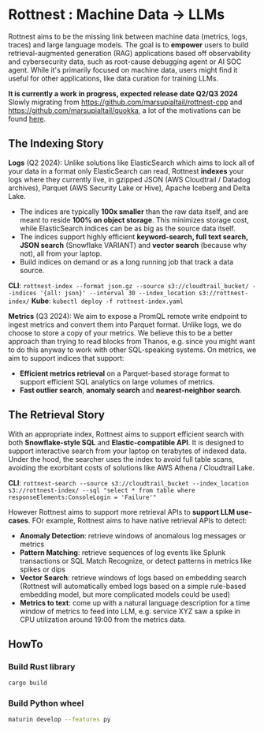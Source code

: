 # Rottnest : Machine Data -> LLMs
Rottnest aims to be the missing link between machine data (metrics, logs, traces) and large language models. The goal is to **empower** users to build retrieval-augmented generation (RAG) applications based off observability and cybersecurity data, such as root-cause debugging agent or AI SOC agent. While it's primarily focused on machine data, users might find it useful for other applications, like data curation for training LLMs.

**It is currently a work in progress, expected release date Q2/Q3 2024** Slowly migrating from https://github.com/marsupialtail/rottnest-cpp and https://github.com/marsupialtail/quokka, a lot of the motivations can be found [here](https://github.com/marsupialtail/quokka/blob/master/blog/time.md).

## The Indexing Story

**Logs** (Q2 2024): Unlike solutions like ElasticSearch which aims to lock all of your data in a format only ElasticSearch can read, Rottnest **indexes** your logs where they currently live, in gzipped JSON (AWS Cloudtrail / Datadog archives), Parquet (AWS Security Lake or Hive), Apache Iceberg and Delta Lake. 

- The indices are typically **100x smaller** than the raw data itself, and are meant to reside **100% on object storage**. This minimizes storage cost, while ElasticSearch indices can be as big as the source data itself.
- The indices support highly efficient **keyword-search, full text search, JSON search** (Snowflake VARIANT) and **vector search** (because why not), all from your laptop.
- Build indices on demand or as a long running job that track a data source.

**CLI**: `rottnest-index --format json.gz --source s3://cloudtrail_bucket/ --indices '{all: json}' --interval 30 --index_location s3://rottnest-index/`
**Kube**: `kubectl deploy -f rottnest-index.yaml`

**Metrics** (Q3 2024): We aim to expose a PromQL remote write endpoint to ingest metrics and convert them into Parquet format. Unlike logs, we do choose to store a copy of your metrics. We believe this to be a better approach than trying to read blocks from Thanos, e.g. since you might want to do this anyway to work with other SQL-speaking systems. On metrics, we aim to support indices that support:

- **Efficient metrics retrieval** on a Parquet-based storage format to support efficient SQL analytics on large volumes of metrics.
- **Fast outlier search**, **anomaly search** and **nearest-neighbor search**.

## The Retrieval Story

With an appropriate index, Rottnest aims to support efficient search with both **Snowflake-style SQL** and **Elastic-compatible API**. It is designed to support interactive search from your laptop on terabytes of indexed data. Under the hood, the searcher uses the index to avoid full table scans, avoiding the exorbitant costs of solutions like AWS Athena / Cloudtrail Lake.

**CLI**: `rottnest-search --source s3://cloudtrail_bucket --index_location s3://rottnest-index/ --sql "select * from table where responseElements:ConsoleLogin = 'Failure'"`

However Rottnest aims to support more retrieval APIs to **support LLM use-cases**. FOr example, Rottnest aims to have native retrieval APIs to detect:

- **Anomaly Detection**: retrieve windows of anomalous log messages or metrics
- **Pattern Matching**: retrieve sequences of log events like Splunk transactions or SQL Match Recognize, or detect patterns in metrics like spikes or dips
- **Vector Search**: retrieve windows of logs based on embedding search (Rottnest will automatically embed logs based on a simple rule-based embedding model, but more complicated models could be used)
- **Metrics to text**: come up with a natural language description for a time window of metrics to feed into LLM, e.g. service XYZ saw a spike in CPU utilization around 19:00 from the metrics data.

## HowTo
### Build Rust library
```bash
cargo build
```

### Build Python wheel
```bash
maturin develop --features py
```